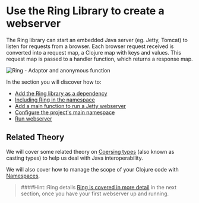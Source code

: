 # Use the Ring Library to create a webserver

The Ring library can start an embedded Java server (eg. Jetty, Tomcat) to listen for requests from a browser.  Each browser request received is converted into a request map, a Clojure map with keys and values.  This request map is passed to a handler function, which returns a response map.

![Ring - Adaptor and anonymous function](../images/clojure-ring-adaptor-anonymous-function.png)

In the section you will discover how to:

* [Add the Ring library as a dependency](add-ring-dependency.html)
* [Including Ring in the namespace](include-ring-library.html)
* [Add a main function to run a Jetty webserver](add-a-jetty-webserver.html)
* [Configure the project's main namespace](configure-main-namespace.html)
* [Run webserver](run-webserver.html)


## Related Theory

We will cover some related theory on [Coersing types](coersing-types-and-java-lang.md) (also known as casting types) to help us deal with Java interoperability.

We will also cover how to manage the scope of your Clojure code with [Namespaces](namespaces.html).

> ####Hint::Ring details
> [Ring is covered in more detail](../introducing-ring/index.md) in the next section, once you have your first webserver up and running.

